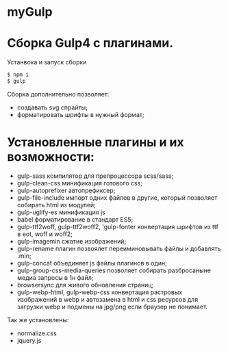 # myGulp
# Сборка Gulp4 с плагинами.




Устанвока и запуск сборки 
```sh
$ npm i
$ gulp
```

Сборка дополнительно позволяет:
- создавать svg спрайты;
- форматировать шрифты в нужный формат;


# Установленные плагины и их возможности:

- gulp-sass компилятор для препроцессора scss/sass;
- gulp-clean-css минификация готового css;
- gulp-autoprefixer автопрефиксер;
- gulp-file-include импорт одних файлов в другие, который позволяет собирать html из модулей;
- gulp-uglify-es минификация js
- babel форматирование в стандарт ES5;
- gulp-ttf2woff, gulp-ttf2woff2, 'gulp-fonter конвертация шрифтов из ttf в eot, woff и woff2;
- gulp-imagemin сжатие изображений;
- gulp-rename плагин позвоялет переиминовывать файлы и добавлять .min;
- gulp-concat объединяет js файлы плагинов в один;
- gulp-group-css-media-queries позволяет собирать разбросаныне медиа запросы в 1н файл;
- browsersync для живого обновления страниц;
- gulp-webp-html, gulp-webp-css конвертация растровых изображений в webp и автозамена в html и css ресурсов для загрузки webp и подмены на jpg/png если браузер не понимает.

Так же установлены:
- normalize.css
- jquery.js
